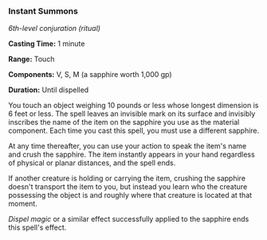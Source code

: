 ### Instant Summons

*6th-level conjuration (ritual)*

**Casting Time:** 1 minute

**Range:** Touch

**Components:** V, S, M (a sapphire worth 1,000 gp)

**Duration:** Until dispelled

You touch an object weighing 10 pounds or less whose longest dimension is 6 feet or less. The spell leaves an invisible mark on its surface and invisibly inscribes the name of the item on the sapphire you use as the material component. Each time you cast this spell, you must use a different sapphire.

At any time thereafter, you can use your action to speak the item's name and crush the sapphire. The item instantly appears in your hand regardless of physical or planar distances, and the spell ends.

If another creature is holding or carrying the item, crushing the sapphire doesn't transport the item to you, but instead you learn who the creature possessing the object is and roughly where that creature is located at that moment.

*Dispel magic* or a similar effect successfully applied to the sapphire ends this spell's effect.